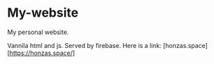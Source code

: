# My-website
My personal website.

Vannila html and js. Served by firebase. Here is a link: [honzas.space][https://honzas.space/]

